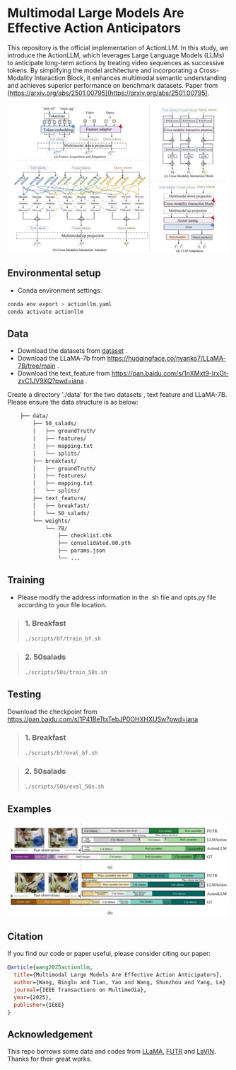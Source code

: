 # Multimodal Large Models Are Effective Action Anticipators

This repository is the official implementation of ActionLLM. In this study, we introduce the ActionLLM, which leverages Large Language Models (LLMs) to anticipate long-term actions by treating video sequences as successive tokens. By simplifying the model architecture and incorporating a Cross-Modality Interaction Block, it enhances multimodal semantic understanding and achieves superior performance on benchmark datasets. Paper from [https://arxiv.org/abs/2501.00795](https://arxiv.org/abs/2501.00795).


<div style="text-align:center">
<img src="framework.png" alt="Illustrating the architecture of the proposed ActionLLM"/>
</div>

## Environmental setup
* Conda environment settings:
```bash
conda env export > actionllm.yaml
conda activate actionllm
```

## Data
* Download the datasets from [dataset](https://mega.nz/file/O6wXlSTS#wcEoDT4Ctq5HRq_hV-aWeVF1_JB3cacQBQqOLjCIbc8) .   
* Download the LLaMA-7b from https://huggingface.co/nyanko7/LLaMA-7B/tree/main .
* Download the text_feature from https://pan.baidu.com/s/1nXMxt9-IrxGt-zvC1JV9XQ?pwd=iana .

Create a directory './data' for the two datasets , text feature and LLaMA-7B. Please ensure the data structure is as below:
```bash                        
    ├── data/                      
        ├── 50_salads/ 
        │   ├── groundTruth/
        │   ├── features/
        │   ├── mapping.txt
        │   └── splits/             
        ├── breakfast/ 
        │   ├── groundTruth/
        │   ├── features/
        │   ├── mapping.txt
        │   └── splits/                         
        ├── text_feature/ 
        │   ├── breakfast/
        │   └── 50_salads/  
        └── weights/ 
            └── 7B/      
                ├── checklist.chk
                ├── consolidated.00.pth
                ├── params.json
                └── ...       
```

## Training
* Please modify the address information in the .sh file and opts.py file according to your file location.
> ### 1. Breakfast
> ```bash
>./scripts/bf/train_bf.sh   
>```

> ### 2. 50salads
> ```bash
>./scripts/50s/train_50s.sh  
>```

## Testing
Download the checkpoint from https://pan.baidu.com/s/1P41BeTtxTebJP0OHXHXUSw?pwd=iana

> ### 1. Breakfast
> ```bash
>./scripts/bf/eval_bf.sh  
>```

> ### 2. 50salads
> ```bash
>./scripts/50s/eval_50s.sh  
>```

## Examples
<div style="text-align:center">
<img src="example.png"/>
</div>


## Citation
If you find our code or paper useful, please consider citing our paper:
```BibTeX
@article{wang2025actionllm,
  title={Multimodal Large Models Are Effective Action Anticipators},
  author={Wang, Binglu and Tian, Yao and Wang, Shunzhou and Yang, Le}
  journal={IEEE Transactions on Multimedia},
  year={2025},
  publisher={IEEE}
}
```

## Acknowledgement
This repo borrows some data and codes from [LLaMA](https://github.com/facebookresearch/llama), [FUTR](https://github.com/gongda0e/FUTR?tab=readme-ov-file) and [LaVIN](https://github.com/luogen1996/LaVIN). Thanks for their great works.

